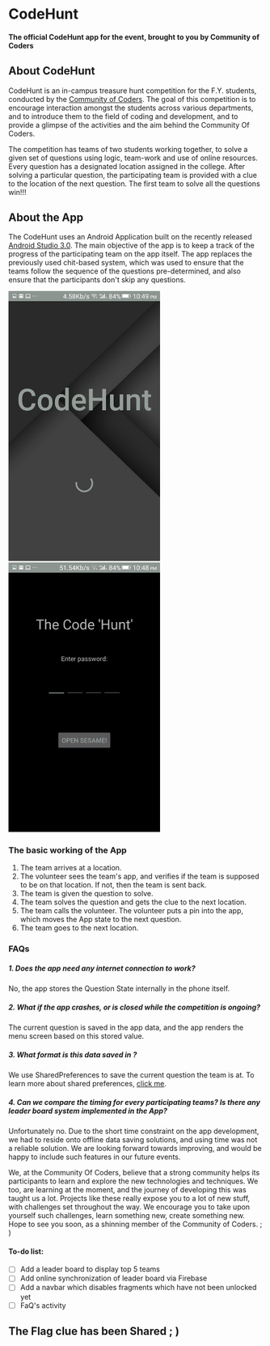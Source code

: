 # CodeHunt
#### The official CodeHunt app for the event, brought to you by Community of Coders


## About CodeHunt
CodeHunt is an in-campus treasure hunt competition for the F.Y. students, conducted by the [Community of Coders](https://www.facebook.com/CommunityOfCoders/). 
The goal of this competition is to encourage interaction amongst the students across various departments, and to introduce them to the field of coding and development, and to provide a glimpse of the activities and the aim behind the Community Of Coders.


The competition has teams of two students working together, to solve a given set of questions using logic, team-work and use of online resources. Every question has a designated location assigned in the college. After solving a particular question, the participating team is provided with a clue to the location of the next question. The first team to solve all the questions win!!!

## About the App
The CodeHunt uses an Android Application built on the recently released [Android Studio 3.0](https://developer.android.com/studio/index.html). The main objective of the app is to keep a track of the progress of the participating team on the app itself. The app replaces the previously used chit-based system, which was used to ensure that the teams follow the sequence of the questions pre-determined, and also ensure that the participants don't skip  any questions.

<img src="https://github.com/AmeyaDaddikar/CodeHunt/blob/master/screenshot2.png" width = "300px">  &nbsp;&nbsp;&nbsp;&nbsp;&nbsp;&nbsp;&nbsp;&nbsp;&nbsp;<img src="https://github.com/AmeyaDaddikar/CodeHunt/blob/master/screenshot1.png" width = "300px">

### The basic working of the App
1. The team arrives at a location.
2. The volunteer sees the team's app, and verifies if the team is supposed to be on that location. If not, then the team is sent back.
3. The team is given the question to solve.
4. The team solves the question and gets the clue to the next location.
5. The team calls the volunteer. The volunteer puts a pin into the app, which moves the App state to the next question.
6. The team goes to the next location.

### FAQs
##### 1. Does the app need any internet connection to work?
No, the app stores the Question State internally in the phone itself.
##### 2. What if the app crashes, or is closed while the competition is ongoing?
The current question is saved in the app data, and the app renders the menu screen based on this stored value.
##### 3. What format is this data saved in ?
We use SharedPreferences to save the current question the team is at. To learn more about shared preferences, [click me](https://developer.android.com/training/data-storage/shared-preferences.html#GetSharedPreferences).
##### 4. Can we compare the timing for every participating teams? Is there any leader board system implemented in the App?
Unfortunately no. Due to the short time constraint on the app development, we had to reside onto offline data saving solutions, and using time was not a reliable solution. We are looking forward towards improving, and would be happy to include such features in our future events.

We, at the Community Of Coders, believe that a strong community helps its participants to learn and explore the new technologies and techniques. We too, are learning at the moment, and the journey of developing this was taught us a lot. Projects like these really expose you to a lot of new stuff, with challenges set throughout the way. We encourage you to take upon yourself such challenges, learn something new, create something new. Hope to see you soon, as a shinning member of the Community of Coders. ; ) 

#### To-do list:
- [ ] Add a leader board to display top 5 teams
- [ ] Add online synchronization of leader board via Firebase
- [ ] Add a navbar which disables fragments which have not been unlocked yet
- [ ] FaQ's activity

## The Flag clue has been Shared ; )
